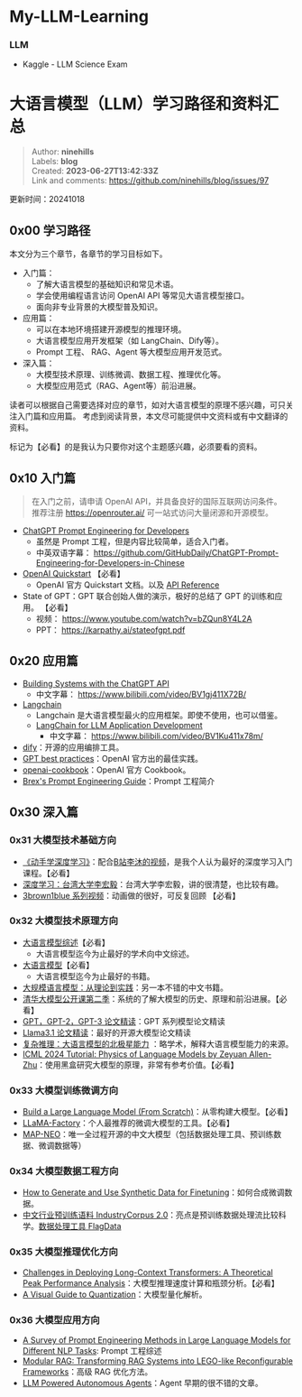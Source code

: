 # My-LLM-Learning

### LLM
- Kaggle - LLM Science Exam

# 大语言模型（LLM）学习路径和资料汇总

> Author: **ninehills**  
> Labels: **blog**  
> Created: **2023-06-27T13:42:33Z**  
> Link and comments: <https://github.com/ninehills/blog/issues/97>  


更新时间：20241018
## 0x00 学习路径

本文分为三个章节，各章节的学习目标如下。

- 入门篇：
	- 了解大语言模型的基础知识和常见术语。
	- 学会使用编程语言访问 OpenAI API 等常见大语言模型接口。
	- 面向非专业背景的大模型普及知识。
- 应用篇：
	- 可以在本地环境搭建开源模型的推理环境。
	- 大语言模型应用开发框架（如 LangChain、Dify等）。
	- Prompt 工程、 RAG、Agent 等大模型应用开发范式。
- 深入篇：
	- 大模型技术原理、训练微调、数据工程、推理优化等。
	- 大模型应用范式（RAG、Agent等）前沿进展。

读者可以根据自己需要选择对应的章节，如对大语言模型的原理不感兴趣，可只关注入门篇和应用篇。
考虑到阅读背景，本文尽可能提供中文资料或有中文翻译的资料。

标记为【必看】的是我认为只要你对这个主题感兴趣，必须要看的资料。

## 0x10 入门篇

> 在入门之前，请申请 OpenAI API，并具备良好的国际互联网访问条件。  
> 推荐注册 https://openrouter.ai/ 可一站式访问大量闭源和开源模型。

- [ChatGPT Prompt Engineering for Developers](https://learn.deeplearning.ai/chatgpt-prompt-eng/lesson/1/introduction)
	- 虽然是 Prompt 工程，但是内容比较简单，适合入门者。
	- 中英双语字幕： https://github.com/GitHubDaily/ChatGPT-Prompt-Engineering-for-Developers-in-Chinese
- [OpenAI Quickstart](https://platform.openai.com/docs/quickstart) 【必看】
	- OpenAI 官方 Quickstart 文档。以及 [API Reference](https://platform.openai.com/docs/api-reference)
- State of GPT：GPT 联合创始人做的演示，极好的总结了 GPT 的训练和应用。 【必看】
	- 视频： https://www.youtube.com/watch?v=bZQun8Y4L2A
	- PPT： https://karpathy.ai/stateofgpt.pdf

## 0x20 应用篇

- [Building Systems with the ChatGPT API](https://learn.deeplearning.ai/chatgpt-building-system/lesson/1/introduction)
  -  中文字幕： https://www.bilibili.com/video/BV1gj411X72B/
- [Langchain](https://python.langchain.com/)
	- Langchain 是大语言模型最火的应用框架。即使不使用，也可以借鉴。
	- [LangChain for LLM Application Development](https://learn.deeplearning.ai/langchain/lesson/1/introduction)
	    - 中文字幕： https://www.bilibili.com/video/BV1Ku411x78m/ 
- [dify](https://dify.ai/)：开源的应用编排工具。
- [GPT best practices](https://platform.openai.com/docs/guides/gpt-best-practices/gpt-best-practices)：OpenAI 官方出的最佳实践。
- [openai-cookbook](https://github.com/openai/openai-cookbook)：OpenAI 官方 Cookbook。
- [Brex's Prompt Engineering Guide](https://github.com/brexhq/prompt-engineering)：Prompt 工程简介

## 0x30 深入篇

### 0x31 大模型技术基础方向

- [《动手学深度学习》](https://zh.d2l.ai/)：配合[B站李沐的视频]( https://courses.d2l.ai/zh-v2/)，是我个人认为最好的深度学习入门课程。【必看】
- [深度学习：台湾大学李宏毅](https://www.bilibili.com/video/BV1J94y1f7u5/)：台湾大学李宏毅，讲的很清楚，也比较有趣。
- [3brown1blue 系列视频](https://www.youtube.com/watch?v=wjZofJX0v4M)：动画做的很好，可反复回顾 【必看】

### 0x32 大模型技术原理方向

- [大语言模型综述](https://github.com/RUCAIBox/LLMSurvey)【必看】
	- 大语言模型迄今为止最好的学术向中文综述。
- [大语言模型](https://github.com/LLMBook-zh/LLMBook-zh.github.io)【必看】
	- 大语言模型迄今为止最好的书籍。
- [大规模语言模型：从理论到实践](https://intro-llm.github.io/)：另一本不错的中文书籍。
- [清华大模型公开课第二季](https://www.bilibili.com/video/BV1pf421z757)：系统的了解大模型的历史、原理和前沿进展。【必看】
- [GPT，GPT-2，GPT-3 论文精读](https://www.bilibili.com/video/BV1AF411b7xQ)：GPT 系列模型论文精读
- [Llama3.1 论文精读](https://www.bilibili.com/video/BV1WM4m1y7Uh)：最好的开源大模型论文精读
- [复杂推理：大语言模型的北极星能力](https://yaofu.notion.site/6dafe3f8d11445ca9dcf8a2ca1c5b199) ：略学术，解释大语言模型能力的来源。
- [ICML 2024 Tutorial: Physics of Language Models by Zeyuan Allen-Zhu](https://www.bilibili.com/video/BV1TPpbeVEUi/)：使用黑盒研究大模型的原理，非常有参考价值。【必看】

### 0x33 大模型训练微调方向

- [Build a Large Language Model (From Scratch)](https://github.com/rasbt/LLMs-from-scratch)：从零构建大模型。【必看】
- [LLaMA-Factory](https://github.com/hiyouga/LLaMA-Factory)：个人最推荐的微调大模型的工具。【必看】
- [MAP-NEO](https://github.com/multimodal-art-projection/MAP-NEO)：唯一全过程开源的中文大模型（包括数据处理工具、预训练数据、微调数据等）

### 0x34 大模型数据工程方向

- [How to Generate and Use Synthetic Data for Finetuning](https://eugeneyan.com/writing/synthetic/)：如何合成微调数据。
- [中文行业预训练语料 IndustryCorpus 2.0](https://data.baai.ac.cn/details/BAAI-IndustryCorpus-v2)：亮点是预训练数据处理流比较科学。[数据处理工具 FlagData](https://github.com/FlagOpen/FlagData/blob/main/README_zh.md)

### 0x35 大模型推理优化方向

- [Challenges in Deploying Long-Context Transformers: A Theoretical Peak Performance Analysis](https://arxiv.org/abs/2405.08944)：大模型推理速度计算和瓶颈分析。【必看】
- [A Visual Guide to Quantization](https://newsletter.maartengrootendorst.com/p/a-visual-guide-to-quantization)：大模型量化解析。

### 0x36 大模型应用方向

- [A Survey of Prompt Engineering Methods in Large Language Models for Different NLP Tasks](https://arxiv.org/abs/2407.12994): Prompt 工程综述
- [Modular RAG: Transforming RAG Systems into LEGO-like Reconfigurable Frameworks](https://arxiv.org/pdf/2407.21059)：高级 RAG 优化方法。
- [LLM Powered Autonomous Agents](https://lilianweng.github.io/posts/2023-06-23-agent/)：Agent 早期的很不错的文章。
